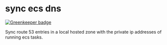 # sync ecs dns

[![Greenkeeper badge](https://badges.greenkeeper.io/JamesKyburz/sync-ecs-dns.svg)](https://greenkeeper.io/)

Sync route 53 entries in a local hosted zone with the private ip addresses of running ecs tasks.
